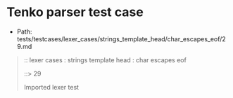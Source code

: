 # Tenko parser test case

- Path: tests/testcases/lexer_cases/strings_template_head/char_escapes_eof/29.md

> :: lexer cases : strings template head : char escapes eof
>
> ::> 29
>
> Imported lexer test
>
> <template head> not really an escape but valid nonetheless

## FAIL

## Input

`````js
`prefix\Q
`````

## Output

_Note: the whole output block is auto-generated. Manual changes will be overwritten!_

Below follow outputs in four parsing modes: sloppy mode, strict mode script goal, module goal, web compat mode (always sloppy).

Note that the output parts are auto-generated by the test runner to reflect actual result.

### Sloppy mode

Parsed with script goal and as if the code did not start with strict mode header.

`````
throws: Lexer error!
    Unclosed template literal

`prefix\Q
^------- error
`````

### Strict mode

Parsed with script goal but as if it was starting with `"use strict"` at the top.

_Output same as sloppy mode._

### Module goal

Parsed with the module goal.

_Output same as sloppy mode._

### Web compat mode

Parsed in sloppy script mode but with the web compat flag enabled.

_Output same as sloppy mode._
